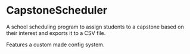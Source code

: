 # CapstoneScheduler
A school scheduling program to assign students to a capstone based on their interest and exports it to a CSV file.

Features a custom made config system.
